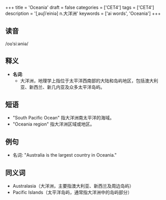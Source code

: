 +++
title = 'Oceania'
draft = false
categories = ['CET4']
tags = ['CET4']
description = '[ˌəu∫iˈeiniə] n.大洋洲'
keywords = ['ai words', 'Oceania']
+++

## 读音
/oʊˈsiːəniə/

## 释义
- **名词**: 
   - 大洋洲，地理学上指位于太平洋西南部的大陆和岛屿地区，包括澳大利亚、新西兰、新几内亚及众多太平洋岛屿。

## 短语
- "South Pacific Ocean" 指大洋洲南太平洋的海域。
- "Oceania region" 指大洋洲区域或地区。

## 例句
- 名词: "Australia is the largest country in Oceania."
  
## 同义词
- Australasia（大洋洲，主要指澳大利亚、新西兰及周边岛屿）
- Pacific Islands（太平洋岛屿，通常指大洋洲中的岛屿部分）
